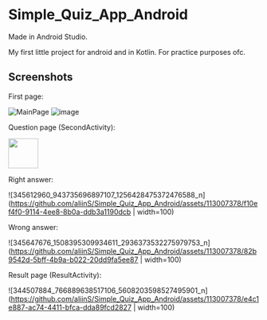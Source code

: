 # Simple_Quiz_App_Android

Made in Android Studio.

My first little project for android and in Kotlin. For practice purposes ofc.



## Screenshots


First page:

![MainPage](https://github.com/aliinS/Simple_Quiz_App_Android/assets/113007378/eebbd93c-88a9-49bb-9253-f8ada3289d61)
![image](https://github.com/aliinS/Simple_Quiz_App_Android/assets/113007378/0eb72cf0-9e7b-477d-8ead-2fc6c45075ea)


Question page (SecondActivity):

<img src="[[http://url/image.png](https://github.com/aliinS/Simple_Quiz_App_Android/assets/113007378/0eb72cf0-9e7b-477d-8ead-2fc6c45075ea](https://scontent-hel3-1.xx.fbcdn.net/v/t1.15752-9/345595963_193294820302833_3131323715205661658_n.jpg?_nc_cat=106&ccb=1-7&_nc_sid=ae9488&_nc_ohc=8Ex2HqiCHEkAX_a7K6m&_nc_ht=scontent-hel3-1.xx&oh=03_AdQzSfHIy343VxJuIIU1SCRW7y9zBPhwx0tDhKGmWZAWnw&oe=64854D2B))" height="60" width="60" >


Right answer: 

![345612960_943735696897107_1256428475372476588_n](https://github.com/aliinS/Simple_Quiz_App_Android/assets/113007378/f10ef4f0-9114-4ee8-8b0a-ddb3a1190dcb | width=100)


Wrong answer:

![345647676_1508395309934611_2936373532275979753_n](https://github.com/aliinS/Simple_Quiz_App_Android/assets/113007378/82b9542d-5bff-4b9a-b022-20dd9fa5ee87 | width=100)


Result page (ResultActivity):

![344507884_766889638517106_5608203598527495901_n](https://github.com/aliinS/Simple_Quiz_App_Android/assets/113007378/e4c1e887-ac74-4411-bfca-dda89fcd2827 | width=100)
